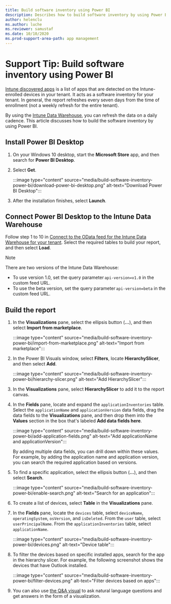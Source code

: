 ```yaml
---
title: Build software inventory using Power BI
description: Describes how to build software inventory by using Power BI to connect to the Intune Data Warehouse.
author: helenclu
ms.author: luche
ms.reviewer: samustaf
ms.date: 10/10/2020
ms.prod-support-area-path: app management
---
```

# Support Tip: Build software inventory using Power BI

[Intune discovered apps](/mem/intune/apps/app-discovered-apps) is a list of apps that are detected on the Intune-enrolled devices in your tenant. It acts as a software inventory for your tenant. In general, the report refreshes every seven days from the time of enrollment (not a weekly refresh for the entire tenant). 

By using the [Intune Data Warehouse](/mem/intune/developer/reports-nav-create-intune-reports), you can refresh the data on a daily 
cadence. This article discusses how to build the software inventory by using Power BI.

## Install Power BI Desktop

1. On your Windows 10 desktop, start the **Microsoft Store** app, and then search for **Power BI Desktop**.
2. Select **Get**.

   :::image type="content" source="media/build-software-inventory-power-bi/download-power-bi-desktop.png" alt-text="Download Power BI Desktop":::

3. After the installation finishes, select **Launch**.

## Connect Power BI Desktop to the Intune Data Warehouse

Follow step 1 to 10 in [Connect to the OData feed for the Intune Data Warehouse for your tenant](/mem/intune/developer/reports-proc-create-with-odata#connect-to-the-odata-feed-for-the-intune-data-warehouse-for-your-tenant). Select the required tables to build your report, and then select **Load**.

> [!NOTE]
> There are two versions of the Intune Data Warehouse: 
>  
> - To use version 1.0, set the query parameter `api-version=v1.0` in the custom feed URL.
> - To use the beta version, set the query parameter `api-version=beta` in the custom feed URL.

## Build the report

1. In the **Visualizations** pane, select the ellipsis button (**...**), and then select **Import from marketplace**.

   :::image type="content" source="media/build-software-inventory-power-bi/import-from-marketplace.png" alt-text="Import from marketplace":::
2. In the Power BI Visuals window, select **Filters**, locate **HierarchySlicer**, and then select **Add**.

   :::image type="content" source="media/build-software-inventory-power-bi/hierarchy-slicer.png" alt-text="Add HierarchySlicer":::

3. In the **Visualizations** pane, select **HierarchySlicer** to add it to the report canvas.
4. In the **Fields** pane, locate and expand the `applicationInventories` table. Select the `applicationName` and `applicationVersion` data fields, drag the data fields to the **Visualizations** pane, and then drop them into the **Values** section in the box that's labeled **Add data fields here**.

   :::image type="content" source="media/build-software-inventory-power-bi/add-application-fields.png" alt-text="Add applicationName and applicationVersion":::

   By adding multiple data fields, you can drill down within these values. For example, by adding the application name and application version, you can search the required application based on versions.

5. To find a specific application, select the ellipsis button (**...**), and then select **Search**.

   :::image type="content" source="media/build-software-inventory-power-bi/enable-search.png" alt-text="Search for an application":::

6. To create a list of devices, select **Table** in the **Visualizations** pane.
7. In the **Fields** pane, locate the `devices` table, select `deviceName`, `operatingSystem`, `osVersion`, and `isDeleted`. From the `user` table, select `userPrincipalName`. From the `applicationInventories` table, select `applicationName`.

   :::image type="content" source="media/build-software-inventory-power-bi/devices.png" alt-text="Device table":::
 
8. To filter the devices based on specific installed apps, search for the app in the hierarchy slicer. For example, the following screenshot shows the devices that have Outlook installed.

   :::image type="content" source="media/build-software-inventory-power-bi/filter-devices.png" alt-text="Filter devices based on apps":::

9. You can also use [the Q&A visual](/power-bi/visuals/power-bi-visualization-q-and-a) to ask natural language questions and get answers in the form of a visualization.







 
